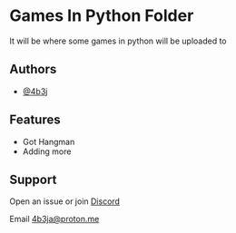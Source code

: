 
# Games In Python Folder

It will be where some games in python will be uploaded to

## Authors

- [@4b3j](https://www.github.com/4b3j)


## Features

- Got Hangman
- Adding more


## Support

Open an issue or join [Discord](https://discord.gg/QTRDDbdF7W) 

Email 4b3ja@proton.me

